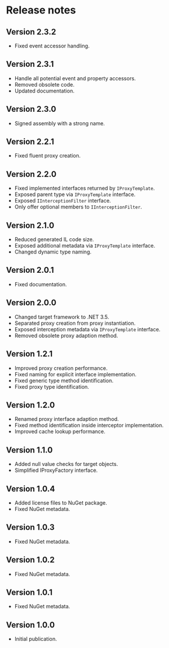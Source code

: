 # Release notes

## Version 2.3.2

* Fixed event accessor handling.

## Version 2.3.1

* Handle all potential event and property accessors.
* Removed obsolete code.
* Updated documentation.

## Version 2.3.0

* Signed assembly with a strong name.

## Version 2.2.1

* Fixed fluent proxy creation.

## Version 2.2.0

* Fixed implemented interfaces returned by `IProxyTemplate`.
* Exposed parent type via `IProxyTemplate` interface.
* Exposed `IInterceptionFilter` interface.
* Only offer optional members to `IInterceptionFilter`.

## Version 2.1.0

* Reduced generated IL code size.
* Exposed additional metadata via `IProxyTemplate` interface.
* Changed dynamic type naming.

## Version 2.0.1

* Fixed documentation.

## Version 2.0.0

* Changed target framework to .NET 3.5.
* Separated proxy creation from proxy instantiation.
* Exposed interception metadata via `IProxyTemplate` interface.
* Removed obsolete proxy adaption method.

## Version 1.2.1

* Improved proxy creation performance.
* Fixed naming for explicit interface implementation.
* Fixed generic type method identification.
* Fixed proxy type identification.

## Version 1.2.0

* Renamed proxy interface adaption method.
* Fixed method identification inside interceptor implementation.
* Improved cache lookup performance.

## Version 1.1.0

* Added null value checks for target objects.
* Simplified IProxyFactory interface.

## Version 1.0.4

* Added license files to NuGet package.
* Fixed NuGet metadata.

## Version 1.0.3

* Fixed NuGet metadata.

## Version 1.0.2

* Fixed NuGet metadata.

## Version 1.0.1

* Fixed NuGet metadata.

## Version 1.0.0

* Initial publication.
